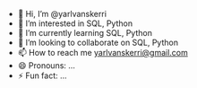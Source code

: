 - 👋 Hi, I’m @yarlvanskerri
- 👀 I’m interested in SQL, Python
- 🌱 I’m currently learning SQL, Python
- 💞️ I’m looking to collaborate on SQL, Python
- 📫 How to reach me yarlvanskerri@gmail.com
- 😄 Pronouns: ...
- ⚡ Fun fact: ...

<!---
yarlvanskerri/yarlvanskerri is a ✨ special ✨ repository because its `README.md` (this file) appears on your GitHub profile.
You can click the Preview link to take a look at your changes.
--->
